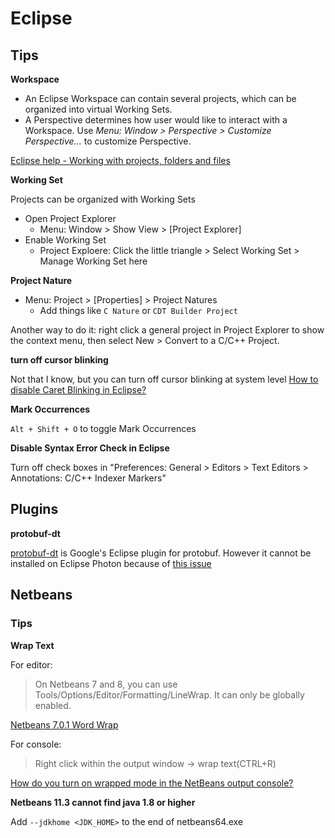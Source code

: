 # Eclipse


## Tips

**Workspace**

* An Eclipse Workspace can contain several projects, which can be organized into virtual Working Sets.
* A Perspective determines how user would like to interact with a Workspace. Use *Menu: Window > Perspective > Customize Perspective...* to customize Perspective.

[Eclipse help - Working with projects, folders and files](https://help.eclipse.org/luna/index.jsp?topic=%2Forg.eclipse.platform.doc.user%2Ftasks%2Ftasks-45a.htm)

**Working Set**

Projects can be organized with Working Sets

* Open Project Explorer
  * Menu: Window > Show View > [Project Explorer]
* Enable Working Set
  * Project Exploere: Click the little triangle > Select Working Set > Manage Working Set here

**Project Nature**

* Menu: Project > [Properties] > Project Natures
  * Add things like `C Nature` or `CDT Builder Project`

Another way to do it: right click a general project in Project Explorer to show the context menu, then select New > Convert to a C/C++ Project.

**turn off cursor blinking**

Not that I know, but you can turn off cursor blinking at system level [How to disable Caret Blinking in Eclipse?](https://stackoverflow.com/questions/49233299/how-to-disable-caret-blinking-in-eclipse)

**Mark Occurrences**

`Alt + Shift + O` to toggle Mark Occurrences

**Disable Syntax Error Check in Eclipse**

Turn off check boxes in "Preferences: General > Editors > Text Editors > Annotations: C/C++ Indexer Markers"

## Plugins

**protobuf-dt**

[protobuf-dt](https://github.com/google/protobuf-dt) is Google's Eclipse plugin for protobuf.
However it cannot be installed on Eclipse Photon because of [this issue](https://marketplace.eclipse.org/content/error/report/4252575)


## Netbeans

### Tips

**Wrap Text**

For editor:

> On Netbeans 7 and 8, you can use Tools/Options/Editor/Formatting/LineWrap.
> It can only be globally enabled.

[Netbeans 7.0.1 Word Wrap](https://stackoverflow.com/questions/7984666/netbeans-7-0-1-word-wrap)

For console:

> Right click within the output window -> wrap text(CTRL+R)

[How do you turn on wrapped mode in the NetBeans output console?](https://stackoverflow.com/questions/11495359/how-do-you-turn-on-wrapped-mode-in-the-netbeans-output-console)

**Netbeans 11.3 cannot find java 1.8 or higher**

Add `--jdkhome <JDK_HOME>` to the end of netbeans64.exe